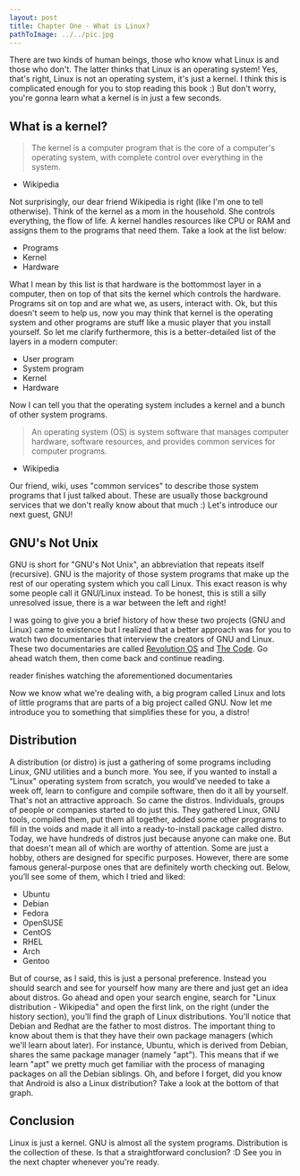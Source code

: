 ```yaml
---
layout: post
title: Chapter One - What is Linux?
pathToImage: ../../pic.jpg
---
```


There are two kinds of human beings, those who know what Linux is and those who don't. The latter thinks that Linux is an operating system! Yes, that's right, Linux is not an operating system, it's just a kernel. I think this is complicated enough for you to stop reading this book :) But don't worry, you're gonna learn what a kernel is in just a few seconds.

## What is a kernel?
> The kernel is a computer program that is the core of a computer's operating system, with complete control over everything in the system.
- Wikipedia

Not surprisingly, our dear friend Wikipedia is right (like I'm one to tell otherwise). Think of the kernel as a mom in the household. She controls everything, the flow of life. A kernel handles resources like CPU or RAM and assigns them to the programs that need them. Take a look at the list below:

* Programs
* Kernel
* Hardware

What I mean by this list is that hardware is the bottommost layer in a computer, then on top of that sits the kernel which controls the hardware. Programs sit on top and are what we, as users, interact with. Ok, but this doesn't seem to help us, now you may think that kernel is the operating system and other programs are stuff like a music player that you install yourself. So let me clarify furthermore, this is a better-detailed list of the layers in a modern computer:

* User program
* System program
* Kernel
* Hardware

Now I can tell you that the operating system includes a kernel and a bunch of other system programs.

> An operating system (OS) is system software that manages computer hardware, software resources, and provides common services for computer programs.
- Wikipedia

Our friend, wiki, uses "common services" to describe those system programs that I just talked about. These are usually those background services that we don't really know about that much :) Let's introduce our next guest, GNU!

## GNU's Not Unix
GNU is short for "GNU's Not Unix", an abbreviation that repeats itself (recursive). GNU is the majority of those system programs that make up the rest of our operating system which you call Linux. This exact reason is why some people call it GNU/Linux instead. To be honest, this is still a silly unresolved issue, there is a war between the left and right!

I was going to give you a brief history of how these two projects (GNU and Linux) came to existence but I realized that a better approach was for you to watch two documentaries that interview the creators of GNU and Linux. These two documentaries are called [Revolution OS](https://www.imdb.com/title/tt0308808/) and [The Code](https://www.imdb.com/title/tt0315417/). Go ahead watch them, then come back and continue reading.

<p class="note">reader finishes watching the aforementioned documentaries</p>

Now we know what we're dealing with, a big program called Linux and lots of little programs that are parts of a big project called GNU. Now let me introduce you to something that simplifies these for you, a distro!

## Distribution
A distribution (or distro) is just a gathering of some programs including Linux, GNU utilities and a bunch more. You see, if you wanted to install a "Linux" operating system from scratch, you would've needed to take a week off, learn to configure and compile software, then do it all by yourself. That's not an attractive approach. So came the distros. Individuals, groups of people or companies started to do just this. They gathered Linux, GNU tools, compiled them, put them all together, added some other programs to fill in the voids and made it all into a ready-to-install package called distro. Today, we have hundreds of distros just because anyone can make one. But that doesn't mean all of which are worthy of attention. Some are just a hobby, others are designed for specific purposes. However, there are some famous general-purpose ones that are definitely worth checking out. Below, you’ll see some of them, which I tried and liked:

* Ubuntu
* Debian
* Fedora
* OpenSUSE
* CentOS
* RHEL
* Arch
* Gentoo

But of course, as I said, this is just a personal preference. Instead you should search and see for yourself how many are there and just get an idea about distros. Go ahead and open your search engine, search for "Linux distribution - Wikipedia" and open the first link, on the right (under the history section), you’ll find the graph of Linux distributions. You'll notice that Debian and Redhat are the father to most distros. The important thing to know about them is that they have their own package managers (which we'll learn about later). For instance, Ubuntu, which is derived from Debian, shares the same package manager (namely "apt"). This means that if we learn "apt" we pretty much get familiar with the process of managing packages on all the Debian siblings. Oh, and before I forget, did you know that Android is also a Linux distribution? Take a look at the bottom of that graph.

## Conclusion
Linux is just a kernel. GNU is almost all the system programs. Distribution is the collection of these. Is that a straightforward conclusion? :D See you in the next chapter whenever you're ready.

